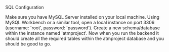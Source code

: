 SQL Configuration

Make sure you have MySQL Server installed on your local machine.
Using MySQL Workbench or a similar tool, open a local instance on port 3306 (username: 'root', password: 'password').
Create a new schema/database within the instance named 'atmproject'.
Now when you run the backend it should create all the required tables within the atmproject database and you should be good to go.
